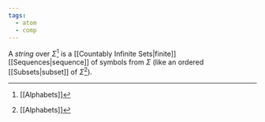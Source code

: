 ```yaml
---
tags:
  - atom
  - comp
---
```

A *string* over $\Sigma$[^1] is a [[Countably Infinite Sets|finite]] [[Sequences|sequence]] of symbols from $\Sigma$ (like an ordered [[Subsets|subset]] of $\Sigma$[^1]).

[^1]: [[Alphabets]]

